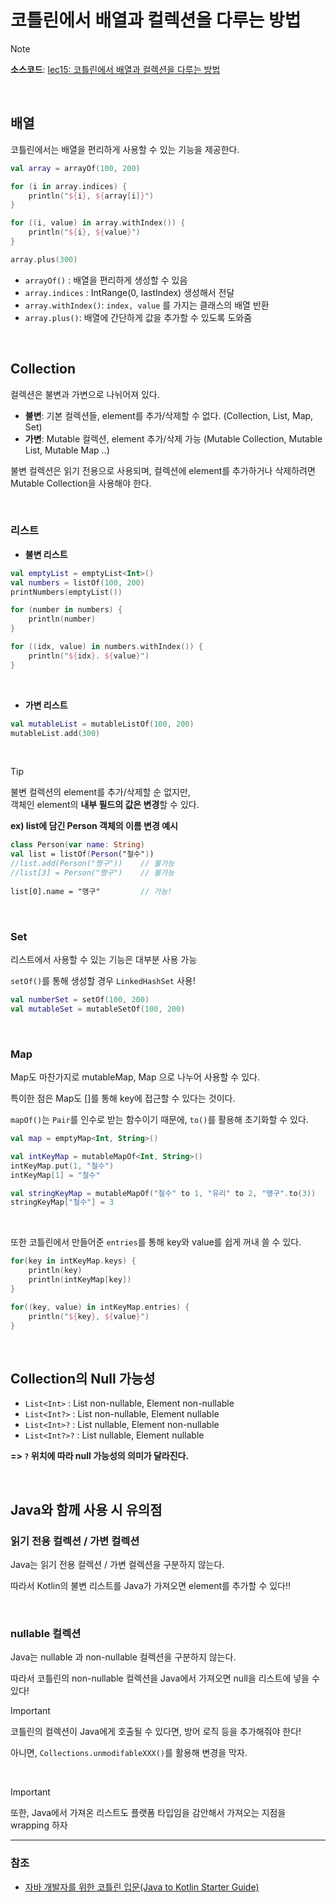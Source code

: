 # 코틀린에서 배열과 컬렉션을 다루는 방법

> [!NOTE]
> **소스코드**: 
> [lec15: 코틀린에서 배열과 컬렉션을 다루는 방법](https://github.com/cos850/java-to-kotlin-starter-guide/tree/master/src/main/kotlin/com/lannstark/lec15)


<br />


## 배열 
코틀린에서는 배열을 편리하게 사용할 수 있는 기능을 제공한다.

```kotlin
val array = arrayOf(100, 200)

for (i in array.indices) {
    println("${i}, ${array[i]}")
}

for ((i, value) in array.withIndex()) {
    println("${i}, ${value}")
}

array.plus(300)
```

- `arrayOf()` : 배열을 편리하게 생성할 수 있음
- `array.indices` : IntRange(0, lastIndex) 생성해서 전달
- `array.withIndex()`: `index, value` 를 가지는 클래스의 배열 반환
- `array.plus()`: 배열에 간단하게 값을 추가할 수 있도록 도와줌

<br />

## Collection
컬렉션은 불변과 가변으로 나뉘어져 있다.

- **불변**: 기본 컬렉션들, element를 추가/삭제할 수 없다. (Collection, List, Map, Set)
- **가변**: Mutable 컬렉션, element 추가/삭제 가능 (Mutable Collection, Mutable List, Mutable Map ..)

불변 컬렉션은 읽기 전용으로 사용되며,
컬렉션에 element를 추가하거나 삭제하려면 Mutable Collection을 사용해야 한다.

<br />

### 리스트
- **불변 리스트**
```kotlin
val emptyList = emptyList<Int>()
val numbers = listOf(100, 200)
printNumbers(emptyList())

for (number in numbers) {
    println(number)
}

for ((idx, value) in numbers.withIndex()) {
    println("${idx}. ${value}")
}
```

<br />

- **가변 리스트**
```kotlin
val mutableList = mutableListOf(100, 200)
mutableList.add(300)
```

<br />

> [!TIP]
> 불변 컬렉션의 element를 추가/삭제할 순 없지만,\
> 객체인 element의 **내부 필드의 값은 변경**할 수 있다.
> 
> **ex) list에 담긴 Person 객체의 이름 변경 예시**
> ```kotlin
> class Person(var name: String)
> val list = listOf(Person("철수"))
> //list.add(Person("짱구"))    // 불가능
> //list[3] = Person("짱구")    // 불가능
>                               
> list[0].name = "맹구"         // 가능!            
> ```

<br />

### Set
리스트에서 사용할 수 있는 기능은 대부분 사용 가능

`setOf()`를 통해 생성할 경우 `LinkedHashSet` 사용!

```kotlin
val numberSet = setOf(100, 200)
val mutableSet = mutableSetOf(100, 200)
```

<br />

### Map
Map도 마찬가지로 mutableMap, Map 으로 나누어 사용할 수 있다.

특이한 점은 Map도 []를 통해 key에 접근할 수 있다는 것이다.

`mapOf()`는 `Pair`를 인수로 받는 함수이기 때문에, `to()`를 활용해 초기화할 수 있다.

```kotlin
val map = emptyMap<Int, String>()

val intKeyMap = mutableMapOf<Int, String>()
intKeyMap.put(1, "철수")
intKeyMap[1] = "철수"

val stringKeyMap = mutableMapOf("철수" to 1, "유리" to 2, "맹구".to(3))
stringKeyMap["철수"] = 3
```
<br />

또한 코틀린에서 만들어준 `entries`를 통해 key와 value를 쉽게 꺼내 쓸 수 있다.

```kotlin
for(key in intKeyMap.keys) {
    println(key)
    println(intKeyMap[key])
}

for((key, value) in intKeyMap.entries) {
    println("${key}, ${value}")
}
```

<br />

## Collection의 Null 가능성
- `List<Int>` : List non-nullable, Element non-nullable
- `List<Int?>` : List non-nullable, Element nullable
- `List<Int>?` : List nullable, Element non-nullable
- `List<Int?>?` : List nullable, Element nullable

**=> `?` 위치에 따라 null 가능성의 의미가 달라진다.**

<br />

## Java와 함께 사용 시 유의점
### 읽기 전용 컬렉션 / 가변 컬렉션
Java는 읽기 전용 컬렉션 / 가변 컬렉션을 구분하지 않는다.

따라서 Kotlin의 불변 리스트를 Java가 가져오면 element를 추가할 수 있다!!

<br />

### nullable 컬렉션
Java는 nullable 과 non-nullable 컬렉션을 구분하지 않는다.

따라서 코틀린의 non-nullable 컬렉션을 Java에서 가져오면 null을 리스트에 넣을 수 있다!

> [!IMPORTANT]
> 코틀린의 컬렉션이 Java에게 호출될 수 있다면, 방어 로직 등을 추가해줘야 한다!
> 
> 아니면, `Collections.unmodifableXXX()`를 활용해 변경을 막자.

<br />

> [!IMPORTANT]
> 또한, Java에서 가져온 리스트도 플랫폼 타입임을 감안해서 가져오는 지점을 wrapping 하자

------
### 참조
- [자바 개발자를 위한 코틀린 입문(Java to Kotlin Starter Guide)](https://www.inflearn.com/course/java-to-kotlin/dashboard)